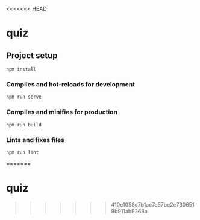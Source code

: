 <<<<<<< HEAD
# quiz

## Project setup
```
npm install
```

### Compiles and hot-reloads for development
```
npm run serve
```

### Compiles and minifies for production
```
npm run build
```

### Lints and fixes files
```
npm run lint
```
=======
# quiz
>>>>>>> 410e1058c7b1ac7a57be2c7306519b911ab9268a

